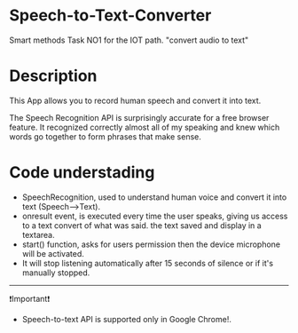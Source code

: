 # Speech-to-Text-Converter

Smart methods Task NO1 for the IOT path. "convert audio to text"

# Description
This App allows you to record human speech and convert it into text.

The Speech Recognition API is surprisingly accurate for a free browser feature. 
It recognized correctly almost all of my speaking and knew which words go together to form phrases that make sense. 


# Code understading
- SpeechRecognition, used to understand human voice and convert it into text (Speech-->Text).
- onresult event, is executed every time the user speaks, giving us access to a text convert of what was said. the text saved and display in a textarea.
- start() function, asks for users permission then the device microphone will be activated.
- It will stop listening automatically after 15 seconds of silence or if it's manually stopped.



---
❗Important❗

- Speech-to-text API is supported only in Google Chrome!.
